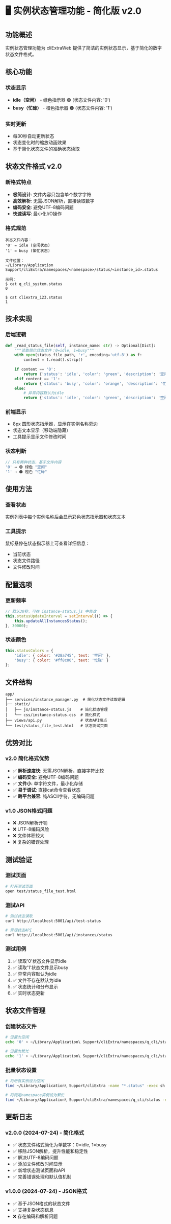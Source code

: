 # 🖥️ 实例状态管理功能 - 简化版 v2.0

## 功能概述

实例状态管理功能为 cliExtraWeb 提供了简洁的实例状态显示，基于简化的数字状态文件格式。

## 核心功能

### 状态显示
- **idle（空闲）** - 绿色指示器 🟢 (状态文件内容: '0')
- **busy（忙碌）** - 橙色指示器 🟠 (状态文件内容: '1')

### 实时更新
- 每30秒自动更新状态
- 状态变化时的缩放动画效果
- 基于简化状态文件的准确状态读取

## 状态文件格式 v2.0

### 新格式特点
- **极简设计**: 文件内容只包含单个数字字符
- **高效解析**: 无需JSON解析，直接读取数字
- **编码安全**: 避免UTF-8编码问题
- **快速读写**: 最小化I/O操作

### 格式规范
```
状态文件内容：
'0' = idle (空闲状态)
'1' = busy (繁忙状态)

文件位置：
~/Library/Application Support/cliExtra/namespaces/<namespace>/status/<instance_id>.status

示例：
$ cat q_cli_system.status
0

$ cat cliextra_123.status  
1
```

## 技术实现

### 后端逻辑
```python
def _read_status_file(self, instance_name: str) -> Optional[Dict]:
    """读取简化状态文件：0=idle, 1=busy"""
    with open(status_file_path, 'r', encoding='utf-8') as f:
        content = f.read().strip()
    
    if content == '0':
        return {'status': 'idle', 'color': 'green', 'description': '空闲中'}
    elif content == '1':
        return {'status': 'busy', 'color': 'orange', 'description': '忙碌中'}
    else:
        # 异常内容默认为idle
        return {'status': 'idle', 'color': 'green', 'description': '空闲中'}
```

### 前端显示
- 8px 圆形状态指示器，显示在实例名称旁边
- 状态文本显示（移动端隐藏）
- 工具提示显示文件修改时间

### 状态判断
```javascript
// 只有两种状态，基于文件内容
'0' → 🟢 绿色 "空闲"
'1' → 🟠 橙色 "忙碌"
```

## 使用方法

### 查看状态
实例列表中每个实例名称后会显示彩色状态指示器和状态文本

### 工具提示
鼠标悬停在状态指示器上可查看详细信息：
- 当前状态
- 状态文件路径
- 文件修改时间

## 配置选项

### 更新频率
```javascript
// 默认30秒，可在 instance-status.js 中修改
this.statusUpdateInterval = setInterval(() => {
    this.updateAllInstancesStatus();
}, 30000);
```

### 状态颜色
```javascript
this.statusColors = {
    'idle': { color: '#28a745', text: '空闲' },
    'busy': { color: '#ff8c00', text: '忙碌' }
};
```

## 文件结构

```
app/
├── services/instance_manager.py  # 简化状态文件读取逻辑
├── static/
│   ├── js/instance-status.js    # 简化状态管理
│   └── css/instance-status.css  # 简化样式
├── views/api.py                 # 状态API端点
└── test/status_file_test.html   # 状态测试页面
```

## 优势对比

### v2.0 简化格式优势
- ✅ **解析速度快**: 无需JSON解析，直接字符比较
- ✅ **编码安全**: 避免UTF-8编码问题
- ✅ **文件小**: 单字符文件，最小化存储
- ✅ **易于调试**: 直接cat命令查看状态
- ✅ **跨平台兼容**: 纯ASCII字符，无编码问题

### v1.0 JSON格式问题
- ❌ JSON解析开销
- ❌ UTF-8编码风险
- ❌ 文件体积较大
- ❌ 复杂的错误处理

## 测试验证

### 测试页面
```bash
# 打开测试页面
open test/status_file_test.html
```

### 测试API
```bash
# 测试状态读取
curl http://localhost:5001/api/test-status

# 常规状态API
curl http://localhost:5001/api/instances/status
```

### 测试用例
1. ✅ 读取'0'状态文件显示idle
2. ✅ 读取'1'状态文件显示busy
3. ✅ 异常内容默认为idle
4. ✅ 文件不存在默认为idle
5. ✅ 状态统计和分布显示
6. ✅ 实时状态更新

## 状态文件管理

### 创建状态文件
```bash
# 设置为空闲
echo '0' > ~/Library/Application\ Support/cliExtra/namespaces/q_cli/status/instance_name.status

# 设置为繁忙  
echo '1' > ~/Library/Application\ Support/cliExtra/namespaces/q_cli/status/instance_name.status
```

### 批量状态设置
```bash
# 将所有实例设为空闲
find ~/Library/Application\ Support/cliExtra -name "*.status" -exec sh -c 'echo "0" > "$1"' _ {} \;

# 将特定namespace实例设为繁忙
find ~/Library/Application\ Support/cliExtra/namespaces/q_cli/status -name "*.status" -exec sh -c 'echo "1" > "$1"' _ {} \;
```

## 更新日志

### v2.0.0 (2024-07-24) - 简化格式
- ✅ 状态文件格式简化为单数字：0=idle, 1=busy
- ✅ 移除JSON解析，提升性能和稳定性
- ✅ 解决UTF-8编码问题
- ✅ 添加文件修改时间显示
- ✅ 新增状态测试页面和API
- ✅ 完善错误处理和默认值机制

### v1.0.0 (2024-07-24) - JSON格式
- ✅ 基于JSON格式的状态文件
- ✅ 支持复杂状态信息
- ❌ 存在编码和解析问题
